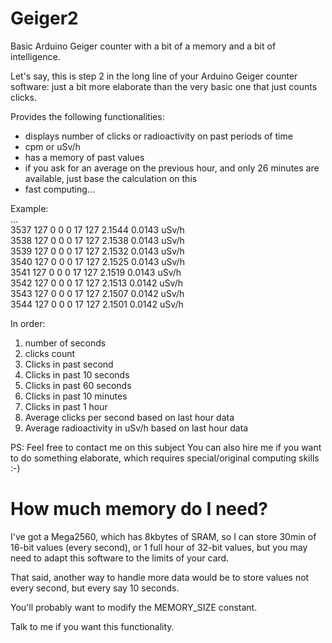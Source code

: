 # Geiger2
Basic Arduino Geiger counter with a bit of a memory and a bit of intelligence.

Let's say, this is step 2 in the long line of your Arduino Geiger counter software: just a bit more elaborate than the very basic one that just counts clicks.

Provides the following functionalities:
  - displays number of clicks or radioactivity on past periods of time
  - cpm or uSv/h
  - has a memory of past values
  - if you ask for an average on the previous hour, and only 26 minutes are available, just base the calculation on this
  - fast computing...
  
Example: <br>
...<br>
3537 127 0 0 0 17 127 2.1544 0.0143 uSv/h<br>
3538 127 0 0 0 17 127 2.1538 0.0143 uSv/h<br>
3539 127 0 0 0 17 127 2.1532 0.0143 uSv/h<br>
3540 127 0 0 0 17 127 2.1525 0.0143 uSv/h<br>
3541 127 0 0 0 17 127 2.1519 0.0143 uSv/h<br>
3542 127 0 0 0 17 127 2.1513 0.0142 uSv/h<br>
3543 127 0 0 0 17 127 2.1507 0.0142 uSv/h<br>
3544 127 0 0 0 17 127 2.1501 0.0142 uSv/h<br>

In order:
1. number of seconds
2. clicks count
3. Clicks in past second
4. Clicks in past 10 seconds
5. Clicks in past 60 seconds
6. Clicks in past 10 minutes
7. Clicks in past 1 hour
8. Average clicks per second based on last hour data
9. Average radioactivity in uSv/h based on last hour data

PS: Feel free to contact me on this subject
You can also hire me if you want to do something elaborate, which requires special/original computing skills :-)

# How much memory do I need?

I've got a Mega2560, which has 8kbytes of SRAM, so I can store 30min of 16-bit values (every second), or 1 full hour of 32-bit values, but you may need to adapt this software to the limits of your card.

That said, another way to handle more data would be to store values not every second, but every say 10 seconds.

You'll probably want to modify the MEMORY_SIZE constant.

Talk to me if you want this functionality.
